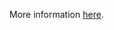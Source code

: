 More information [here](https://docs.prismacloud.io/en/enterprise-edition/policy-reference/kubernetes-policies/kubernetes-policy-index/ensure-that-the-service-account-lookup-argument-is-set-to-true).
